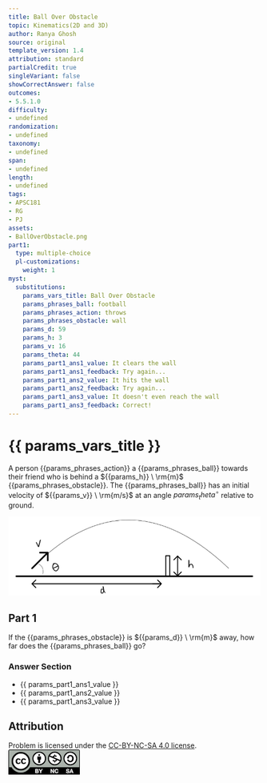 ```yaml
---
title: Ball Over Obstacle
topic: Kinematics(2D and 3D)
author: Ranya Ghosh
source: original
template_version: 1.4
attribution: standard
partialCredit: true
singleVariant: false
showCorrectAnswer: false
outcomes:
- 5.5.1.0
difficulty:
- undefined
randomization:
- undefined
taxonomy:
- undefined
span:
- undefined
length:
- undefined
tags:
- APSC181
- RG
- PJ
assets:
- BallOverObstacle.png
part1:
  type: multiple-choice
  pl-customizations:
    weight: 1
myst:
  substitutions:
    params_vars_title: Ball Over Obstacle
    params_phrases_ball: football
    params_phrases_action: throws
    params_phrases_obstacle: wall
    params_d: 59
    params_h: 3
    params_v: 16
    params_theta: 44
    params_part1_ans1_value: It clears the wall
    params_part1_ans1_feedback: Try again...
    params_part1_ans2_value: It hits the wall
    params_part1_ans2_feedback: Try again...
    params_part1_ans3_value: It doesn't even reach the wall
    params_part1_ans3_feedback: Correct!
---
```

# {{ params_vars_title }}
A person {{params_phrases_action}} a {{params_phrases_ball}} towards their friend who is behind a ${{params_h}} \ \rm{m}$ {{params_phrases_obstacle}}. The {{params_phrases_ball}} has an initial velocity of ${{params_v}} \ \rm{m/s}$ at an angle ${{params_theta}}^\circ$ relative to ground.

<img src="BallOverObstacle.png" width="800px">

## Part 1

If the {{params_phrases_obstacle}} is ${{params_d}} \ \rm{m}$ away, how far does the {{params_phrases_ball}} go?

### Answer Section

- {{ params_part1_ans1_value }}
- {{ params_part1_ans2_value }}
- {{ params_part1_ans3_value }}

## Attribution

Problem is licensed under the [CC-BY-NC-SA 4.0 license](https://creativecommons.org/licenses/by-nc-sa/4.0/).<br> ![The Creative Commons 4.0 license requiring attribution-BY, non-commercial-NC, and share-alike-SA license.](https://raw.githubusercontent.com/firasm/bits/master/by-nc-sa.png)